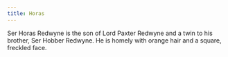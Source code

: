 ```yaml
---
title: Horas
---
```


Ser Horas Redwyne is the son of Lord Paxter Redwyne and a twin to his brother, Ser Hobber Redwyne. He is homely with orange hair and a square, freckled face.


